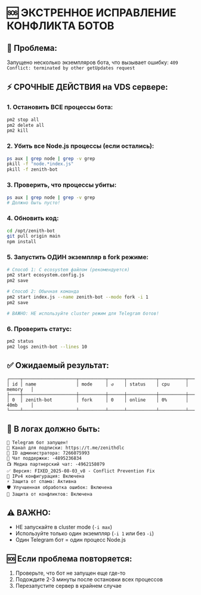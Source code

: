# 🆘 ЭКСТРЕННОЕ ИСПРАВЛЕНИЕ КОНФЛИКТА БОТОВ

## 🚨 Проблема: 
Запущено несколько экземпляров бота, что вызывает ошибку:
`409 Conflict: terminated by other getUpdates request`

## ⚡ СРОЧНЫЕ ДЕЙСТВИЯ на VDS сервере:

### 1. Остановить ВСЕ процессы бота:
```bash
pm2 stop all
pm2 delete all
pm2 kill
```

### 2. Убить все Node.js процессы (если остались):
```bash
ps aux | grep node | grep -v grep
pkill -f "node.*index.js"
pkill -f zenith-bot
```

### 3. Проверить, что процессы убиты:
```bash
ps aux | grep node | grep -v grep
# Должно быть пусто!
```

### 4. Обновить код:
```bash
cd /opt/zenith-bot
git pull origin main
npm install
```

### 5. Запустить ОДИН экземпляр в fork режиме:
```bash
# Способ 1: С ecosystem файлом (рекомендуется)
pm2 start ecosystem.config.js
pm2 save

# Способ 2: Обычная команда
pm2 start index.js --name zenith-bot --mode fork -i 1
pm2 save

# ВАЖНО: НЕ используйте cluster режим для Telegram ботов!
```

### 6. Проверить статус:
```bash
pm2 status
pm2 logs zenith-bot --lines 10
```

## ✅ Ожидаемый результат:
```
┌────┬────────────────────┬──────────┬──────┬───────────┬──────────┬──────────┐
│ id │ name               │ mode     │ ↺    │ status    │ cpu      │ memory   │
├────┼────────────────────┼──────────┼──────┼───────────┼──────────┼──────────┤
│ 0  │ zenith-bot         │ fork     │ 0    │ online    │ 0%       │ 40mb     │
└────┴────────────────────┴──────────┴──────┴───────────┴──────────┴──────────┘
```

## 🔧 В логах должно быть:
```
🤖 Telegram бот запущен!
📢 Канал для подписки: https://t.me/zenithdlc
👑 ID администратора: 7266075993
🐛 Чат поддержки: -4895236834
📺 Медиа партнерский чат: -4962158079
✅ Версия: FIXED_2025-08-03_v8 - Conflict Prevention Fix
🔧 IPv4 конфигурация: Включена
⚡ Защита от спама: Активна
🛡️ Улучшенная обработка ошибок: Включена
🚨 Защита от конфликтов: Включена
```

## ⚠️ ВАЖНО:
- НЕ запускайте в cluster mode (`-i max`)
- Используйте только один экземпляр (`-i 1` или без `-i`)
- Один Telegram бот = один процесс Node.js

## 🆘 Если проблема повторяется:
1. Проверьте, что бот не запущен еще где-то
2. Подождите 2-3 минуты после остановки всех процессов
3. Перезапустите сервер в крайнем случае
